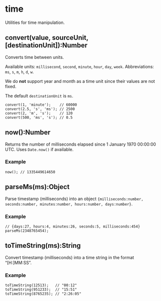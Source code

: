time
====

Utilities for time manipulation.

convert(value, sourceUnit, \[destinationUnit\]):Number
------------------------------------------------------

Converts time between units.

Available units: `millisecond`, `second`, `minute`, `hour`, `day`, `week`. Abbreviations: `ms`, `s`, `m`, `h`, `d`, `w`.

We do **not** support year and month as a time unit since their values are not fixed.

The default `destinationUnit` is `ms`.

    convert(1, 'minute');    // 60000
    convert(2.5, 's', 'ms'); // 2500
    convert(2, 'm', 's');    // 120
    convert(500, 'ms', 's'); // 0.5

now():Number
------------

Returns the number of milliseconds elapsed since 1 January 1970 00:00:00 UTC. Uses `Date.now()` if available.

### Example

    now(); // 1335449614650

parseMs(ms):Object
------------------

Parse timestamp (milliseconds) into an object `{milliseconds:number, seconds:number, minutes:number, hours:number, days:number}`.

### Example

    // {days:27, hours:4, minutes:26, seconds:5, milliseconds:454}
    parseMs(2348765454);

toTimeString(ms):String
-----------------------

Convert timestamp (milliseconds) into a time string in the format “\[H:\]MM:SS”.

### Example

    toTimeString(12513);   // "00:12"
    toTimeString(951233);  // "15:51"
    toTimeString(8765235); // "2:26:05"
